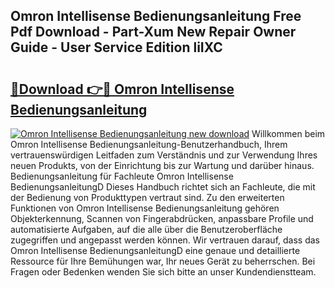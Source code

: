 ## Omron Intellisense Bedienungsanleitung Free Pdf Download - Part-Xum New Repair Owner Guide - User Service Edition liIXC

# <h2><a href="http://df2abq0.blite.top/?on=Omron+Intellisense+Bedienungsanleitung">🔗Download 👉🔴 Omron Intellisense Bedienungsanleitung</a></h2>

[![Omron Intellisense Bedienungsanleitung new download](https://i.imgur.com/lujVjoI.png)](http://df2abq0.blite.top/?on=Omron+Intellisense+Bedienungsanleitung)
Willkommen beim Omron Intellisense Bedienungsanleitung-Benutzerhandbuch, Ihrem vertrauenswürdigen Leitfaden zum Verständnis und zur Verwendung Ihres neuen Produkts, von der Einrichtung bis zur Wartung und darüber hinaus. Bedienungsanleitung für Fachleute Omron Intellisense BedienungsanleitungD Dieses Handbuch richtet sich an Fachleute, die mit der Bedienung von Produkttypen vertraut sind. Zu den erweiterten Funktionen von Omron Intellisense Bedienungsanleitung gehören Objekterkennung, Scannen von Fingerabdrücken, anpassbare Profile und automatisierte Aufgaben, auf die alle über die Benutzeroberfläche zugegriffen und angepasst werden können. Wir vertrauen darauf, dass das Omron Intellisense BedienungsanleitungD eine genaue und detaillierte Ressource für Ihre Bemühungen war, Ihr neues Gerät zu beherrschen. Bei Fragen oder Bedenken wenden Sie sich bitte an unser Kundendienstteam.
